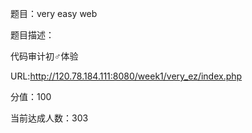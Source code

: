 题目：very easy web

题目描述：

代码审计初♂体验

URL:<http://120.78.184.111:8080/week1/very_ez/index.php>

分值：100

当前达成人数：303

